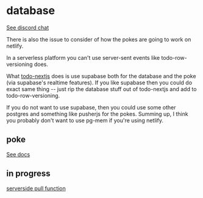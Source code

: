 # database

[See discord chat](https://discord.com/channels/830183651022471199/1173725141671354378/1174587745964929064)

There is also the issue to consider of how the pokes are going to work on netlify.

In a serverless platform you can't use server-sent events like todo-row-versioning does.

What [todo-nextjs](https://github.com/rocicorp/todo-nextjs) does is use supabase both for the database and the poke (via supabase's realtime features). If you like supabase then you could do exact same thing -- just rip the database stuff out of todo-nextjs and add to todo-row-versioning.

If you do not want to use supabase, then you could use some other postgres and something like pusherjs for the pokes.
Summing up, I think you probably don't want to use pg-mem if you're using netlify.

## poke

[See docs](https://doc.replicache.dev/byob/poke)

## in progress
[serverside pull function](https://doc.replicache.dev/byob/dynamic-pull#implement-pull)
